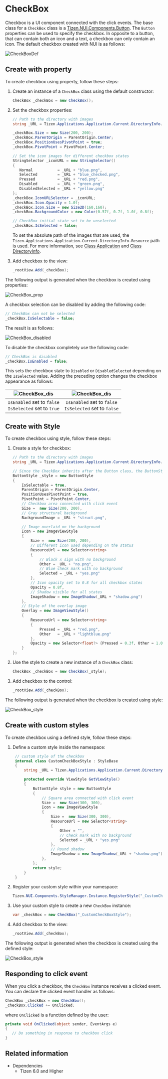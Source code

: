 # CheckBox

Checkbox is a UI component connected with the click events. The base class for a `CheckBox` class is a [Tizen.NUI.Components.Button](https://samsung.github.io/TizenFX/latest/api/Tizen.NUI.Components.Button.html). The `Button` properties can be used to specify the checkbox. In opposite to a button, that can contain both an icon and a text, a checkbox can only contain an icon. The default checkbox created with NUI is as follows:

![CheckBoxDef](./media/CheckBox_def.gif)

## Create with property

To create checkbox using property, follow these steps:

1. Create an instance of a `CheckBox` class using the default constructor:
   ```cs
   CheckBox _checkBox = new CheckBox();
   ```

2. Set the checkbox properties:
   ```cs
   // Path to the directory with images
   string _URL = Tizen.Applications.Application.Current.DirectoryInfo.Resource + "images/";

   _checkBox.Size = new Size(200, 200);
   _checkBox.ParentOrigin = ParentOrigin.Center;
   _checkBox.PositionUsesPivotPoint = true;
   _checkBox.PivotPoint = PivotPoint.Center;

   // Set the icon images for different checkbox states 
   StringSelector _iconURL = new StringSelector()
   {
      Normal           = _URL + "blue.png",
      Selected         = _URL + "blue_checked.png",
      Pressed          = _URL + "red.png",
      Disabled         = _URL + "green.png",
      DisabledSelected = _URL + "yellow.png"
   };
   _checkBox.IconURLSelector = _iconURL;
   _checkBox.Icon.Opacity = 1.0f;
   _checkBox.Icon.Size = new Size2D(160,160);
   _checkBox.BackgroundColor = new Color(0.57f, 0.7f, 1.0f, 0.8f);

   // CheckBox initial state set to be unselected
   _checkBox.IsSelected = false;
   ```

   To set the absolute path of the images that are used, the `Tizen.Applications.Application.Current.DirectoryInfo.Resource` path is used. For more information, see [Class Application](https://samsung.github.io/TizenFX/latest/api/Tizen.Applications.Application.html) and [Class DirectoryInfo](https://samsung.github.io/TizenFX/latest/api/Tizen.Applications.DirectoryInfo.html).

3. Add checkbox to the view:
   ```cs
   _rootView.Add(_checkBox);
   ```

The following output is generated when the checkbox is created using properties:

![CheckBox_prop](./media/CheckBox_prop.gif) 

A checkbox selection can be disabled by adding the following code:
   ```cs
   // CheckBox can not be selected 
   _checkBox.IsSelectable = false;
   ```
The result is as follows:

![CheckBox_disabled](./media/CheckBox_dis.gif) 

To disable the checkbox completely use the following code:
   ```cs
   // CheckBox is disabled
   _checkBox.IsEnabled = false;
   ```
This sets the checkbox state to `Disabled` or `DisabledSelected` depending on the `IsSelected` value. Adding the preceding option changes the checkbox appearance as follows:

| ![CheckBox_dis](./media/CheckBox_yellow.gif)             | ![CheckBox_dis](./media/CheckBox_green.gif)               |
|:--------------------------------------------------------:|:---------------------------------------------------------:|
| `IsEnabled` set to `false`<br>`IsSelected` set to `true` | `IsEnabled` set to `false`<br>`IsSelected` set to `false` |

## Create with Style

To create checkbox using style, follow these steps:

1. Create a style for checkbox:
   ```cs
   // Path to the directory with images
   string _URL = Tizen.Applications.Application.Current.DirectoryInfo.Resource + "images/";

   // Since the CheckBox inherits after the Button class, the ButtonStyle is used
   ButtonStyle _style = new ButtonStyle
   {
       IsSelectable = true,
       ParentOrigin = ParentOrigin.Center,
       PositionUsesPivotPoint = true,
       PivotPoint = PivotPoint.Center,
       // Checkbox area connected with click event
       Size =  new Size(200, 200),
       // Gray structural background
       BackgroundImage = _URL + "struct.png",

       // Image overlaid on the background
       Icon = new ImageViewStyle
       {
           Size =  new Size(200, 200),
           // Different icon used depending on the status
           ResourceUrl = new Selector<string>
           {
               // Black x sign with no background
               Other = _URL + "no.png",
               // Blue check mark with no background
               Selected = _URL + "yes.png"
           },
           // Icon opacity set to 0.8 for all checkbox states
           Opacity = 0.8f,
           // Shadow visible for all states
           ImageShadow = new ImageShadow(_URL + "shadow.png")
       },
       // Style of the overlay image
       Overlay = new ImageViewStyle()
       {
           ResourceUrl = new Selector<string>
           {
               Pressed = _URL + "red.png",
               Other   = _URL + "lightblue.png"
           },
           Opacity = new Selector<float?> {Pressed = 0.3f, Other = 1.0f}
       }
   };
   ```

2. Use the style to create a new instance of a `CheckBox` class:
   ```cs
   CheckBox _checkBox = new CheckBox(_style);
   ```

3. Add checkbox to the control:
   ```cs
   _rootView.Add(_checkBox);
   ```

The following output is generated when the checkbox is created using style:

![CheckBox_style](./media/CheckBox_style.gif)

## Create with custom styles

To create checkbox using a defined style, follow these steps:

1. Define a custom style inside the namespace:
   ```cs
    // custom style of the checkbox
    internal class CustomCheckBoxStyle : StyleBase
    {
        string _URL = Tizen.Applications.Application.Current.DirectoryInfo.Resource + "images/";

        protected override ViewStyle GetViewStyle()
        {
            ButtonStyle style = new ButtonStyle
            {
                // Square area connected with click event
                Size =  new Size(300, 300),
                Icon = new ImageViewStyle
                {
                    Size =  new Size(300, 300),
                    ResourceUrl = new Selector<string>
                    {
                        Other = "",
                        // Check mark with no background
                        Selected = _URL + "yes.png"
                    },
                    // Round shadow
                    ImageShadow = new ImageShadow(_URL + "shadow.png"),
                },
            };
            return style;
        }
    }
   ```

2. Register your custom style within your namespace:
    ```cs
    Tizen.NUI.Components.StyleManager.Instance.RegisterStyle("_CustomCheckBoxStyle", null, typeof(<YOUR_NAME_SPACE>.CustomCheckBoxStyle));
    ```

3. Use your custom style to create a new `CheckBox` instance:
    ```cs
    var _checkBox = new CheckBox("_CustomCheckBoxStyle");
    ```

4. Add checkbox to the view:
   ```cs
   _rootView.Add(_checkBox);
   ```

The following output is generated when the checkbox is created using the defined style:

![CheckBox_style](./media/CheckBox_custom.gif)

## Responding to click event

When you click a checkbox, the `CheckBox` instance receives a clicked event. You can declare the clicked event handler as follows:
   ```cs
   CheckBox _checkBox = new CheckBox();
   _checkBox.Clicked += OnClicked;
   ```
where `OnClicked` is a function defined by the user:
   ```cs
   private void OnClicked(object sender, EventArgs e)
   {
      // Do something in response to checkbox click
   }
   ```

## Related information
- Dependencies
  -   Tizen 6.0 and Higher
